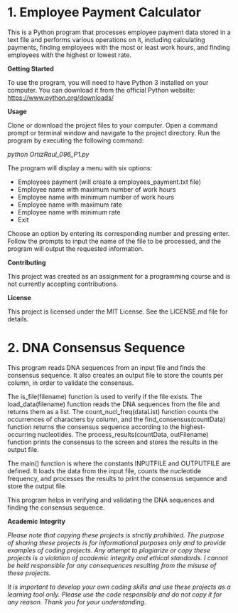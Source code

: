 # 1. Employee Payment Calculator

This is a Python program that processes employee payment data stored in a text file and performs various operations on it, including calculating payments, finding employees with the most or least work hours, and finding employees with the highest or lowest rate.

**Getting Started**

To use the program, you will need to have Python 3 installed on your computer. You can download it from the official Python website: https://www.python.org/downloads/

**Usage**

Clone or download the project files to your computer.
Open a command prompt or terminal window and navigate to the project directory.
Run the program by executing the following command:

*python OrtizRaul_096_P1.py*

The program will display a menu with six options:
- Employees payment (will create a employees_payment.txt file)
- Employee name with maximum number of work hours
- Employee name with minimum number of work hours
- Employee name with maximum rate
- Employee name with minimum rate
- Exit

Choose an option by entering its corresponding number and pressing enter.
Follow the prompts to input the name of the file to be processed, and the program will output the requested information.

**Contributing**

This project was created as an assignment for a programming course and is not currently accepting contributions.

**License**

This project is licensed under the MIT License. See the LICENSE.md file for details.

# 2. DNA Consensus Sequence

This program reads DNA sequences from an input file and finds the consensus sequence. It also creates an output file to store the counts per column, in order to validate the consensus.

The is_file(filename) function is used to verify if the file exists. The load_data(filename) function reads the DNA sequences from the file and returns them as a list. The count_nucl_freq(dataList) function counts the occurrences of characters by column, and the find_consensus(countData) function returns the consensus sequence according to the highest-occurring nucleotides. The process_results(countData, outFilename) function prints the consensus to the screen and stores the results in the output file.

The main() function is where the constants INPUTFILE and OUTPUTFILE are defined. It loads the data from the input file, counts the nucleotide frequency, and processes the results to print the consensus sequence and store the output file.

This program helps in verifying and validating the DNA sequences and finding the consensus sequence.

**Academic Integrity**

*Please note that copying these projects is strictly prohibited. The purpose of sharing these projects is for informational purposes only and to provide examples of coding projects. Any attempt to plagiarize or copy these projects is a violation of academic integrity and ethical standards. I cannot be held responsible for any consequences resulting from the misuse of these projects.*

*It is important to develop your own coding skills and use these projects as a learning tool only. Please use the code responsibly and do not copy it for any reason. Thank you for your understanding.*
